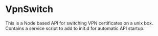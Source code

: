 # VpnSwitch
This is a Node based API for switching VPN certificates on a unix box. Contains a service script to add to init.d for automatic API startup.
